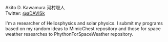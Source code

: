 Akito D. Kawamura 河村聡人<br>
Twitter: [@aDAVISk](https://twitter.com/aDAVISk)

I'm a researcher of Heliosphysics and solar physics. I submit my programs based on my random ideas to MimicChest repository and those for space weather researches to PhythonForSpaceWeather repository.
